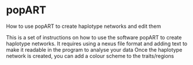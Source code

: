 # popART
How to use popART to create haplotype networks and edit them

This is a set of instructions on how to use the software popART to create haplotype networks. 
It requires using a nexus file format and adding text to make it readable in the program to analyse your data
Once the haplotype network is created, you can add a colour scheme to the traits/regions
